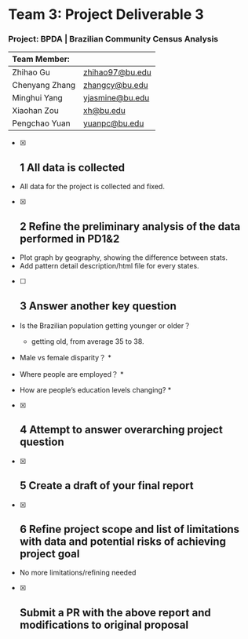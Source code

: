 # Team 3: Project Deliverable 3

### Project: BPDA | Brazilian Community Census Analysis

| Team Member:   |                 |
|:-------------- | --------------- |
| Zhihao Gu      | zhihao97@bu.edu |
| Chenyang Zhang | zhangcy@bu.edu  |
| Minghui Yang   | yjasmine@bu.edu |
| Xiaohan Zou    | xh@bu.edu       |
| Pengchao Yuan  | yuanpc@bu.edu   |

- [x] ## 1 All data is collected
* All data for the project is collected and fixed.

- [x] ## 2 Refine the preliminary analysis of the data performed in PD1&2

* Plot graph by geography, showing the difference between stats.
* Add pattern detail description/html file for every states.


- [ ] ## 3 Answer another key question

* Is the Brazilian population getting younger or older？
  * getting old, from average 35 to 38.

* Male vs female disparity？
  * 

* Where people are employed？
  * 

* How are people’s education levels changing?
  * 


- [x] ## 4 Attempt to answer overarching project question

- [x] ## 5 Create a draft of your final report

- [x] ## 6 Refine project scope and list of limitations with data and potential risks of achieving project goal
* No more limitations/refining needed
- [x] ## Submit a PR with the above report and modifications to original proposal
